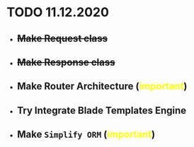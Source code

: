 # TODO 11.12.2020

- ## ~~Make **Request** class~~
- ## ~~Make **Response** class~~
- ## Make **Router Architecture** (<span style="color:yellow;font-weight:bold">important</span>)
- ## Try Integrate **Blade Templates Engine**
- ## Make `Simplify ORM` (<span style="color:yellow;font-weight:bold">important</span>)
